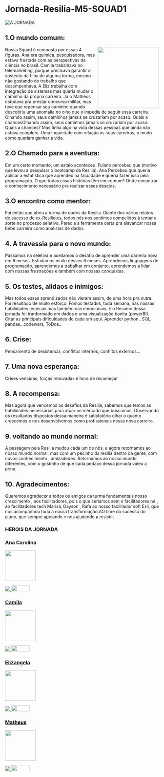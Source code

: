 # Jornada-Resilia-M5-SQUAD1

![A JORNADA](https://user-images.githubusercontent.com/40433498/201169750-dd89a097-4627-4b83-b995-19b099a5ddf0.gif)

## 1.O mundo comum:
<img src="https://user-images.githubusercontent.com/40433498/201172033-611bc877-051f-45ca-b19b-f380ac7d3ca8.png" min-width="400px" max-width="200px" width="200px" align="right" >
Nossa Squad é composta por essas 4 figuras. Ana era química, pesquisadora, mas estava frustada com as perspectivas da ciência no brasil. Camila trabalhava no telemarketing, porque precisava garantir o sustento da filha de alguma forma, mesmo não gostando do trabalho que desempenhava. A Eliz trabalha com integração de sistemas mas queria mudar o caminho da própria carreira. Já o Matheus estudava pra prestar concurso militar, mas teve que repensar seu caminho quando descobriu uma anomalia no olho que o impedia de seguir essa carreira. Olhando assim, seus caminhos jamais se cruzariam por acaso. Quais a chancesOlhando assim, seus caminhos jamais se cruzariam por acaso. Quais a chances? Mas tinha algo na vida dessas pessoas que ainda não estava completo. Uma inquietude com relação às suas carreiras, o modo como queriam ganhar a vida. 

## 2.O Chamado para a aventura:
Em um certo momento, um estalo aconteceu. Fulano percebeu que (motivo que levou a pesquisar o bootcamp da Resilia). Ana Percebeu que queria aplicar a estatística que aprendeu na faculdade e queria fazer isso pela programação. O que todas essas histórias têm em comum? Onde encontrar o conhecimento necessário pra realizar esses desejos. 

## 3.O encontro como mentor:
Foi então que abriu a turma de dados da Resilia. Diante dos vários relatos de sucesso de ex-Resilietes, todos nós nos sentimos compelidos à tentar a sorte no processo seletivo. Parecia  a ferramenta certa pra alavancar nossa bebê carreira como analistas de dados. 

## 4. A travessia para o novo mundo:
Passamos na seletiva e aceitamos o desafio de aprender uma carreira nova em 6 meses. Estudamos muito nesses 6 meses. Aprendemos linguagens de programação, aprendemos a trabalhar em conjunto, aprendemos a lidar com nossas frustrações e também com nossas conquistas. 

## 5. Os testes, alidaos e inimigos:
Mas todos esses sprendizados não vieram assim, de uma hora pra outra. Foi resultado de muito esforço. Fomos testados, toda semana, nas nossas habilidades técnicas mas também nas emocionais. E o Resumo dessa jornada foi tranformado em dados e uma visualização bonita (powerBI). Citar as principais dificuldades de cada um aqui. 
Aprender python , SQL, pandas...codewars, ToDos..

## 6. Crise:
Pensamento de desistencia, conflitos internos, conflitos externos...

## 7. Uma nova esperança:
Crises vencidas, forças renovadas é hora de recomeçar

## 8. A recompensa:
Mas agora que vencemos os desafios da Resilia, sabemos que temos as habilidades necessárias para atuar no mercado que buscamos. Observando os resultados dispostos dessa maneira é satisfatório olhar o quanto crescemos e nos desenvolvemos como profissionais nessa nova carreira. 

## 9. voltando ao mundo normal:
A passagem pela Resilia mudou cada um de nós, e agora retornamos ao nosso mundo normal, mas com um pecinho da resilia dentro da gente, com novos conhecimento , amizadedes. Retornamos ao nosso mundo diferentes, com o gostinho de que cada pedaço dessa jornada valeu a pena.

## 10. Agradecimentos:
Queremos agradecer a todos os amigos da turma fundamentais nosso crescimento , aos facilitadores, pois o que seríamos sem o facilitadores né , ao facilitadores tech Marisa, Dayson , Rafa ao nosso facilitador soft Esli, que nos acompanhou toda a nossa transformação.AO time do sucesso do aluno, que sempre apoiando e nos ajudando a resistir.  	





### HEROIS DA JORNADA

### Ana Carolina
<img src="https://user-images.githubusercontent.com/40433498/200732083-e087e49e-97e5-42f7-afe4-4bd6b9f090f1.PNG" width="100" height="100" />
<p align="left">
  
 

<p align="left">
  <a href="#" alt="Linkedin">
  <a href="https://www.linkedin.com/in/carolinamoralles/" target="_blank"> <img src="https://img.shields.io/badge/-Linkedin-0e76a8?style=flat-square&logo=Linkedin&logoColor=white"/> 

 <a href="#" alt="Github">
     <a href="https://github.com/amoralles" target="_blank"> <img src="https://img.shields.io/badge/GitHub-100000?style=for-the-badge&logo=github&logoColor=white"width="60" height="20"/>
</p> 
 
### Camila
<img src="https://user-images.githubusercontent.com/40433498/200732086-4479263d-bfe3-4d26-863b-a304756005dd.jpg" width="100" height="100" />
<p align="left">
  
 

<p align="left">
  <a href="#" alt="Linkedin">
  <a href="https://www.linkedin.com/in/camillasampaioo/" target="_blank"> <img src="https://img.shields.io/badge/-Linkedin-0e76a8?style=flat-square&logo=Linkedin&logoColor=white"/> 
  
 <a href="#" alt="Github">
     <a href="https://github.com/camillaruwel" target="_blank"> <img src="https://img.shields.io/badge/GitHub-100000?style=for-the-badge&logo=github&logoColor=white"width="60" height="20"/>
</p> 

### Elizangela 
<img src="https://user-images.githubusercontent.com/40433498/174670820-6b28fdd7-b343-430f-87a9-76e63ad32265.jpg" width="100" height="100" />
<p align="left">
  
 

<p align="left">
  <a href="#" alt="Linkedin">
  <a href="https://www.linkedin.com/in/elizangela-camargo-3ab908144/" target="_blank"> <img src="https://img.shields.io/badge/-Linkedin-0e76a8?style=flat-square&logo=Linkedin&logoColor=white"/> 

 <a href="#" alt="Github">
     <a href="https://github.com/lucasCanella/" target="_blank"> <img src="https://img.shields.io/badge/GitHub-100000?style=for-the-badge&logo=github&logoColor=white"width="60" height="20"/>
</p> 

 
 ### Matheus
<img src="https://user-images.githubusercontent.com/40433498/200732085-80a402e7-cf58-44d8-92da-e19d083e4961.jpg" width="100" height="100" />
<p align="left">
  
 

<p align="left">
  <a href="#" alt="Linkedin">
  <a href="https://www.linkedin.com/in/matheusbarbosa-an%C3%A1lise-dados/" target="_blank"> <img src="https://img.shields.io/badge/-Linkedin-0e76a8?style=flat-square&logo=Linkedin&logoColor=white"/> 

 <a href="#" alt="Github">
     <a href="https://github.com/MatheusB2002" target="_blank"> <img src="https://img.shields.io/badge/GitHub-100000?style=for-the-badge&logo=github&logoColor=white"width="60" height="20"/>
</p> 
